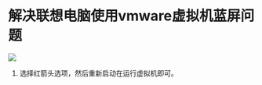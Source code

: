 # 解决联想电脑使用vmware虚拟机蓝屏问题



![](https://img-blog.csdnimg.cn/2021011611165855.png?x-oss-process=image/watermark,type_ZmFuZ3poZW5naGVpdGk,shadow_10,text_aHR0cHM6Ly9ibG9nLmNzZG4ubmV0L3dlaXhpbl80NzM0NzYyNw==,size_16,color_FFFFFF,t_70#pic_center)



1. 选择红箭头选项，然后重新启动在运行虚拟机即可。